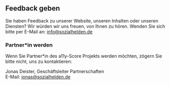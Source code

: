 ## Feedback geben

Sie haben Feedback zu unserer Website, unseren Inhalten oder unseren Diensten? Wir würden wir uns freuen, von Ihnen zu hören. Wenden Sie sich bitte per E-Mail an: [info@sozialhelden.de](mailto:info@sozialhelden.de)

### Partner\*in werden

Wenn Sie Partner\*in des a11y-Score Projekts werden möchten, zögern Sie bitte nicht, uns zu kontaktieren:

Jonas Deister, Geschäftsleiter Partnerschaften  
E-Mail: [jonas@sozialhelden.de](mailto:jonas@sozialhelden.de)

